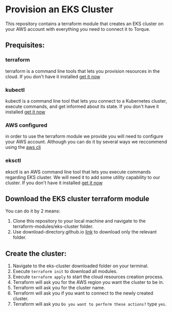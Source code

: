 # Provision an EKS Cluster
This repository contains a terraform module that creates an EKS cluster on your AWS account with everything you need to connect it to Torque.
## Prequisites:
### terraform
terraform is a command line tools that lets you provision resources in the cloud. If you don't have it installed [get it now](https://www.terraform.io/downloads)
### kubectl 
kubectl is a command line tool that lets you connect to a Kubernetes cluster, execute commands, and get informed about its state.
If you don't have it installed [get it now](https://kubernetes.io/docs/tasks/tools/#kubectl)
### AWS configured
in order to use the terraform module we provide you will need to configure your AWS account. Although you can do it by several ways we reccommend using the [aws cli](https://docs.aws.amazon.com/cli/latest/userguide/getting-started-install.html)
### eksctl
eksctl is an AWS command line tool that lets you execute commands regarding EKS cluster. We will need it to add some utility capability to our cluster. If you don't have it installed [get it now](https://docs.aws.amazon.com/eks/latest/userguide/eksctl.html)

## Download the EKS cluster terraform module 
You can do it by 2 means:
1. Clone this repository to your local machine and navigate to the terraform-modules/eks-cluster folder.
2. Use download-directory.github.io [link](https://download-directory.github.io/?url=https%3A%2F%2Fgithub.com%2FQualiTorque%2FTorque-Blueprint-Marketplace%2Ftree%2Fmain%2Fterraform-modules%2Feks-cluster) to download only the relevant folder.
## Create the cluster:
1. Navigate to the eks-cluster downloaded folder on your terminal.
2. Execute `terraform init` to download all modules.
3. Execute `terraform apply` to start the cloud resources creation process.
4. Terraform will ask you for the AWS region you want the cluster to be in.
5. Terraform will ask you for the cluster name.
6. Terraform will ask you if you want to connect to the newly created cluster.
5. Terraform will ask you `Do you want to perform these actions?` type `yes`.